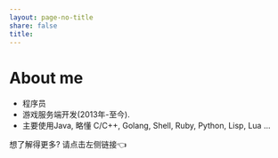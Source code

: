 ```yaml
---
layout: page-no-title
share: false
title:
---
```


# About me

- 程序员
- 游戏服务端开发(2013年-至今).
- 主要使用Java, 略懂 C/C++, Golang, Shell, Ruby, Python, Lisp, Lua ...

想了解得更多? 请点击左侧链接👈
